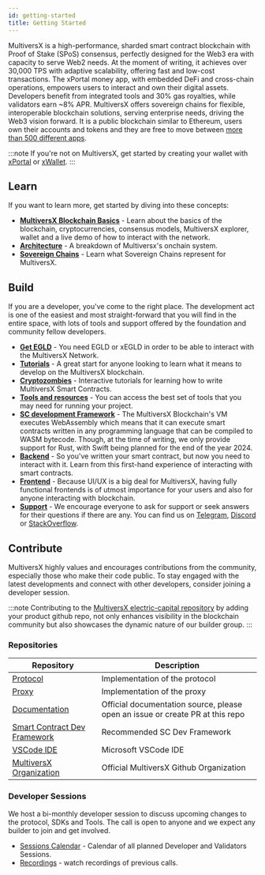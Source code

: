 ```yaml
---
id: getting-started
title: Getting Started
---
```


MultiversX is a high-performance, sharded smart contract blockchain with Proof of Stake (SPoS) consensus, perfectly designed for the Web3 era with capacity to serve Web2 needs. At the moment of writing, it achieves over 30,000 TPS with adaptive scalability, offering fast and low-cost transactions. The xPortal money app, with embedded DeFi and cross-chain operations, empowers users to interact and own their digital assets. Developers benefit from integrated tools and 30% gas royalties, while validators earn ~8% APR. MultiversX offers sovereign chains for flexible, interoperable blockchain solutions, serving enterprise needs, driving the Web3 vision forward. It is a public blockchain similar to Ethereum, users own their accounts and tokens and they are free to move between [more than 500 different apps](https://multiversx.com/ecosystem).

:::note
If you're not on MultiversX, get started by creating your wallet with [xPortal](https://xportal.com/app) or [xWallet](https://wallet.multiversx.com/create).
:::

## **Learn**
If you want to learn more, get started by diving into these concepts:
- [**MultiversX Blockchain Basics**](https://www.youtube.com/watch?v=tv6OBimIX98&list=PLQVcheGWwBRWFjgEGLx1Fv2qF_6UVpSXX) - Learn about the basics of the blockchain, cryptocurrencies, consensus models, MultiversX explorer, wallet and a live demo of how to interact with the network.
- [**Architecture**](/docs/learn/architecture-overview.md) - A breakdown of Multiversx's onchain system.
- [**Sovereign Chains**](/docs/sovereign/Overview.md) - Learn what Sovereign Chains represent for MultiversX.

## **Build**
If you are a developer, you've come to the right place. The development act is one of the easiest and most straight-forward that you will find in the entire space, with lots of tools and support offered by the foundation and community fellow developers.
- [**Get EGLD**](/docs/learn/EGLD.md#getting-egld) - You need EGLD or xEGLD in order to be able to interact with the MultiversX Network.
- [**Tutorials**](https://multiversx.com/builders/build-your-first-multiversx-dapp-in-30-minutes) - A great start for anyone looking to learn what it means to develop on the MultiversX blockchain.
- [**Cryptozombies**](https://cryptozombies.io/en/multiversx) - Interactive tutorials for learning how to write MultiversX Smart Contracts.
- [**Tools and resources**](https://multiversx.com/builders/builder-tools-resources) - You can access the best set of tools that you may need for running your project.
- [**SC development Framework**](/docs/developers/smart-contracts.md) - The MultiversX Blockchain's VM executes WebAssembly which means that it can execute smart contracts written in any programming language that can be compiled to WASM bytecode. Though, at the time of writing, we only provide support for Rust, with Swift being planned for the end of the year 2024. 
- [**Backend**](https://www.youtube.com/watch?v=6m4o_NkLP8o&list=PLQVcheGWwBRWFjgEGLx1Fv2qF_6UVpSXX&index=8) - So you've written your smart contract, but now you need to interact with it. Learn from this first-hand experience of interacting with smart contracts.
- [**Frontend**](https://www.youtube.com/watch?v=eMNIN5ip2w0&list=PLQVcheGWwBRWFjgEGLx1Fv2qF_6UVpSXX&index=5) - Because UI/UX is a big deal for MultiversX, having fully functional frontends is of utmost importance for your users and also for anyone interacting with blockchain.
- [**Support**](https://t.me/MultiversXDevelopers) - We encourage everyone to ask for support or seek answers for their questions if there are any. You can find us on [Telegram](https://t.me/MultiversXDevelopers), [Discord](https://discord.gg/multiversxbuilders) or [StackOverflow](https://stackoverflow.com/questions/tagged/multiversx).

## **Contribute**
MultiversX highly values and encourages contributions from the community, especially those who make their code public. To stay engaged with the latest developments and connect with other developers, consider joining a developer session.

:::note
Contributing to the [MultiversX electric-capital repository](https://github.com/electric-capital/crypto-ecosystems/blob/master/data/ecosystems/m/multiversx-elrond.toml) by adding your product github repo, not only enhances visibility in the blockchain community but also showcases the dynamic nature of our builder group.
:::

### **Repositories**
| Repository   | Description   |
|------------|------------|
| [Protocol](https://github.com/multiversx/mx-chain-go)| Implementation of the protocol|
| [Proxy](https://github.com/multiversx/mx-chain-proxy-go)| Implementation of the proxy|
| [Documentation](https://github.com/multiversx/mx-docs)| Official documentation source, please open an issue or create PR at this repo|
| [Smart Contract Dev Framework](https://github.com/multiversx/mx-sdk-rs)| Recommended SC Dev Framework|
| [VSCode IDE](https://github.com/multiversx/mx-ide-vscode) | Microsoft VSCode IDE|
| [MultiversX Organization](https://github.com/multiversx/) | Official MultiversX Github Organization|

### **Developer Sessions**
We host a bi-monthly developer session to discuss upcoming changes to the protocol, SDKs and Tools. The call is open to anyone and we expect any builder to join and get involved.

- [Sessions Calendar](https://multiversx.com/events/sessions) - Calendar of all planned Developer and Validators Sessions.
- [Recordings](https://www.youtube.com/@MultiversXOfficial/playlists) - watch recordings of previous calls.
